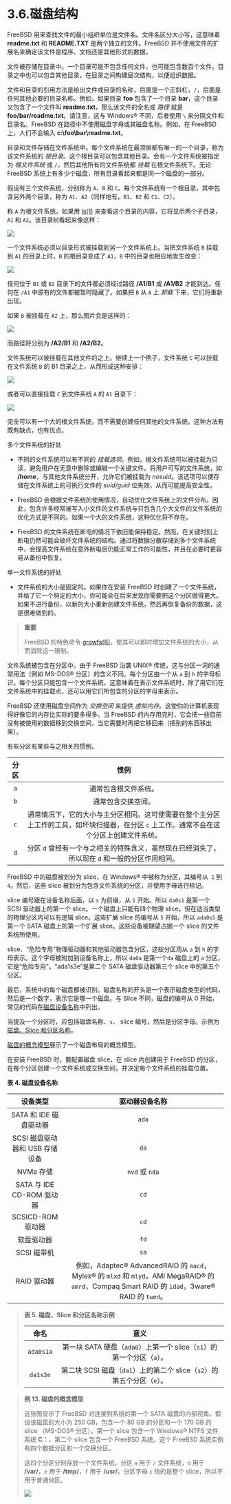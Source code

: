 # 3.6.磁盘结构

FreeBSD 用来查找文件的最小组织单位是文件名。文件名区分大小写，这意味着 **readme.txt** 和 **README.TXT** 是两个独立的文件。FreeBSD 并不使用文件的扩展名来确定该文件是程序、文档还是其他形式的数据。

文件被存储在目录中。一个目录可能不包含任何文件，也可能包含数百个文件。目录之中也可以包含其他目录，在目录之间构建层次结构，以便组织数据。

文件和目录的引用方法是给出文件或目录的名称，后面是一个正斜杠，`/`，后面是任何其他必要的目录名称。例如，如果目录 **foo** 包含了一个目录 **bar**，这个目录又包含了一个文件叫 **readme.txt**，那么该文件的全名或 _路径_ 就是 **foo/bar/readme.txt**。请注意，这与 Windows® 不同，后者使用 `\` 来分隔文件和目录名。FreeBSD 在路径中不使用磁盘字母或其磁盘名称。例如，在 FreeBSD 上，人们不会输入 **c:\foo\bar\readme.txt**。

目录和文件存储在文件系统中。每个文件系统在最顶层都有唯一的一个目录，称为该文件系统的 _根目录_。这个根目录可以包含其他目录。会有一个文件系统被指定为 _根文件系统_ 或 `/`，然后其他所有的文件系统都 _挂载_ 在根文件系统下。无论 FreeBSD 系统上有多少个磁盘，所有目录看起来都是同一个磁盘的一部分。

假设有三个文件系统，分别称为 `A`、`B` 和 `C`。每个文件系统有一个根目录，其中包含另外两个目录，称为 `A1`、`A2`（同样地有，`B1`、`B2` 和 `C1`、`C2`）。

称 `A` 为根文件系统。如果用 [ls(1)](https://www.freebsd.org/cgi/man.cgi?query=ls&sektion=1&format=html) 来查看这个目录的内容，它将显示两个子目录，`A1` 和 `A2`。该目录树看起来像这样：

![](../.gitbook/assets/example-dir1.png)

一个文件系统必须以目录形式被挂载到另一个文件系统上。当把文件系统 `B` 挂载到 `A1` 的目录上时，`B` 的根目录变成了 `A1`，`B` 中的目录也相应地发生改变：

![](../.gitbook/assets/example-dir2.png)

任何位于 `B1` 或 `B2` 目录下的文件都必须经过路径 **/A1/B1** 或 **/A1/B2** 才能到达。任何在 `/A1` 中原有的文件都被暂时隐藏了。如果把 `B` 从 `A` 上 _卸载_ 下来，它们将重新出现。

如果 `B` 被挂载在 `A2` 上，那么图片会是这样的：

![](../.gitbook/assets/example-dir3.png)

而路径将分别为 **/A2/B1** 和 **/A2/B2**。

文件系统可以被挂载在其他文件的之上。继续上一个例子，文件系统 `C` 可以挂载在文件系统 `B` 的 B1 目录之上，从而形成这种安排：

![](../.gitbook/assets/example-dir4.png)

或者可以直接挂载 `C` 到文件系统 `A` 的 `A1` 目录下：

![](../.gitbook/assets/example-dir5.png)

完全可以有一个大的根文件系统，而不需要创建任何其他的文件系统。这种方法有既有缺点，也有优点。

多个文件系统的好处

- 不同的文件系统可以有不同的 _挂载选项_。例如，根文件系统可以被挂载为只读，避免用户在无意中删除或编辑一个关键文件。将用户可写的文件系统，如 **/home**，与其他文件系统分开，允许它们被挂载为 *nosuid*。该选项可以使存储在文件系统上的可执行文件的 *suid/guid* 位失效，从而可能提高安全性。

- FreeBSD 会根据文件系统的使用情况，自动优化文件系统上的文件分布。因此，包含许多经常被写入小文件的文件系统与只包含几个大文件的文件系统的优化方式是不同的。如果一个大的文件系统，这种优化将不存在。

- FreeBSD 的文件系统在断电的情况下依旧能保持稳定。然而，在关键时刻上断电仍然可能会破坏文件系统的结构。通过将数据分散存储到多个文件系统中，会提高文件系统在意外断电后仍能正常工作的可能性，并且在必要时更容易从备份中恢复。

单一文件系统的好处

- 文件系统的大小是固定的。如果你在安装 FreeBSD 时创建了一个文件系统，并给了它一个特定的大小，你可能会在后来发现你需要把这个分区做得更大。如果不进行备份，以新的大小重新创建文件系统，然后再恢复备份的数据，这是很难做到的。

>**重要**
>
>FreeBSD 的特色命令 [growfs(8)](https://www.freebsd.org/cgi/man.cgi?query=growfs&sektion=8&format=html)，使其可以即时增加文件系统的大小，从而消除这一限制。

文件系统被包含在分区中。由于 FreeBSD 沿袭 UNIX® 传统，这与分区一词的通常用法（例如 MS-DOS® 分区）的含义不同。每个分区由一个从 `a` 到 `h` 的字母标识。每个分区只能包含一个文件系统，这意味着在表示文件系统时，除了用它们在文件系统中的挂载点，还可以用它们所包含的分区的字母来表示。

FreeBSD 还使用磁盘空间作为 _交换空间_ 来提供 _虚拟内存_。这使你的计算机表现得好像它的内存比实际的要多得多。当 FreeBSD 的内存用完时，它会把一些目前没有被使用的数据移到交换空间，当它需要时再把它移回来（把别的东西移出来）。

有些分区有某些与之相关的惯例。

|  分区 |惯例|
| :---: | :---: |
|  `a`  | 通常包含根文件系统。|
|  `b`  | 通常包含交换空间。|
|  `c`  | 通常情况下，它的大小与主分区相同。这可使需要在整个主分区上工作的工具，如坏块扫描器，在分区 `c` 上工作。通常不会在这个分区上创建文件系统。|
|  `d`  | 分区 `d` 曾经有一个与之相关的特殊含义，虽然现在已经消失了，所以现在 `d` 和一般的分区作用相同。|

FreeBSD 中的磁盘被划分为 slice，在 Windows® 中被称为分区，其编号从` 1` 到` 4`。然后，这些 slice 被划分为包含文件系统的分区，并使用字母进行标记。

slice 编号跟在设备名称后面，以 `s` 为前缀，从 `1` 开始。所以 `da0s1` 是第一个 SCSI 驱动器上的第一个 slice。一个磁盘上只能有四个物理 slice，但在适当类型的物理分区内可以有逻辑 slice。这些扩展 slice 的编号从 `5` 开始，所以 `ada0s5` 是第一个 SATA 磁盘上的第一个扩展 slice。这些设备被期望占据一个 slice 的文件系统所使用。

slice、“危险专用”物理驱动器和其他驱动器包含分区，这些分区用从 `a` 到 `h` 的字母表示。这个字母被附加到设备名称上，所以 `da0a` 是第一个`da` 磁盘上的 `a` 分区，它是“危险专用”。“ada1s3e”是第二个 SATA 磁盘驱动器第三个 slice 中的第五个分区。

最后，系统中的每个磁盘都被识别。磁盘名称的开头是一个表示磁盘类型的代码，然后是一个数字，表示它是哪一个磁盘。与 Slice 不同，磁盘的编号从 0 开始，常见的代码在[磁盘设备名称](https://docs.freebsd.org/en/books/handbook/book/#disks-naming)中列出。

当提及一个分区时，应包括磁盘名称、`s`、 slice 编号，然后是分区字母。示例为[磁盘、Slice 和分区名称](https://docs.freebsd.org/en/books/handbook/book/#basics-disk-slice-part)。

[磁盘的概念模型](https://docs.freebsd.org/en/books/handbook/book/#basics-concept-disk-model)展示了一个磁盘布局的概念模型。

在安装 FreeBSD 时，要配置磁盘 slice，在 slice 内创建用于 FreeBSD 的分区，在每个分区创建一个文件系统或交换空间，并决定每个文件系统的挂载位置。

**表 4. 磁盘设备名称**

|            设备类型           |  驱动器设备名称    |
| :---: | :---: |
|        SATA 和 IDE 磁盘驱动器       |      `ada`    |
|      SCSI 磁盘驱动器和 USB 存储设备     |    `da` |
|           NVMe 存储           |   `nvd` 或 `nda`    |
| SATA 与 IDE CD-ROM 驱动器 | `cd`                |
|        SCSICD-ROM 驱动器       |       `cd` |
|            软盘驱动器           |     `fd`    |
|           SCSI 磁带机          |            `sa`     |
|           RAID 驱动器          | 例如，Adaptec® AdvancedRAID 的 `aacd`，Mylex® 的 `mlxd` 和 `mlyd`，AMI MegaRAID® 的 `amrd`，Compaq Smart RAID 的 `idad`，3ware® RAID 的 `twed`。|

>**表 5. 磁盘、Slice 和分区名称示例**
>
>|    命名   | 意义   |
>| :-----: | :---: |
>| `ada0s1a` |	第一块 SATA 硬盘（`ada0`）上第一个 slice（`s1`）的第一个分区（`a`）。|
>|  `da1s2e` | 第二块 SCSI 磁盘（`da1`）上的第二个 slice（`s2`）的第五个分区（`e`）。|

>**例 13. 磁盘的概念模型**
>
>这张图显示了 FreeBSD 对连接到系统的第一个 SATA 磁盘的内部视角。假设该磁盘的大小为 250 GB，包含一个 80 GB 的分区和一个 170 GB 的 slice （MS-DOS® 分区）。第一个 slice 包含一个 Windows® NTFS 文件系统 **C：**，第二个 slice 包含一个 FreeBSD 系统。这个 FreeBSD 系统实例有四个数据分区和一个交换分区。
>
>这四个分区分别存放一个文件系统。分区 `a` 用于 `/` 文件系统，`d` 用于 **/var/**，`e` 用于 **/tmp/**，`f` 用于 **/usr/**。分区字母 `c` 指的是整个 slice，所以不用于普通分区。
>
>
>![](../.gitbook/assets/disk-layout.png)
